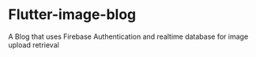 # Flutter-image-blog
A Blog that uses Firebase Authentication and realtime database for image upload retrieval
